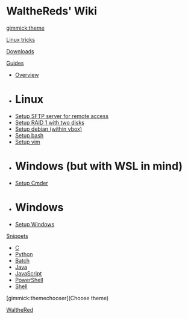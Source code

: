 # WaltheReds' Wiki

<!--
  -- Default theme: https://dynalon.github.io/mdwiki/#!customizing.md#Theme_chooser)
  -- "Only the default bootstrap theme is bundled with MDwiki and available offline."
-->
[gimmick:theme](bootstrap)

<!-- Navigation: http://dynalon.github.io/mdwiki/#!quickstart.md#Adding_a_navigation -->

[Linux tricks](pages/tricks.md)

[Downloads](pages/downloads.md)

[Guides]()

  * [Overview](guides.md)
  * # Linux
  * [Setup SFTP server for remote access](pages/sftp-server.md)
  * [Setup RAID 1 with two disks](pages/raid1.md)
  * [Setup debian (within vbox)](pages/setup-debian.md)
  * [Setup bash](pages/setup-bash.md)
  * [Setup vim](pages/setup-vim.md)
  * # Windows (but with WSL in mind)
  * [Setup Cmder](pages/setup-cmder.md)
  * # Windows
  * [Setup Windows](https://docs.microsoft.com/en-us/windows/wsl/install-win10)

[Snippets]()

  * [C](snippets-c.md)
  * [Python](snippets-python.md)
  * [Batch](snippets-batch.md)
  * [Java](snippets-java.md)
  * [JavaScript](snippets-javascript.md)
  * [PowerShell](snippets-powershell.md)
  * [Shell](snippets-shell.md)

<!-- Let the user choose a theme: https://dynalon.github.io/mdwiki/#!quickstart.md#Adding_a_navigation) -->
[gimmick:themechooser](Choose theme)

[WaltheRed](https://github.com/WaltheRed)